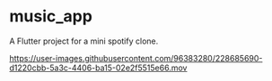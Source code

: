 # music_app

A Flutter project for a mini spotify clone.

https://user-images.githubusercontent.com/96383280/228685690-d1220cbb-5a3c-4406-ba15-02e2f5515e66.mov

